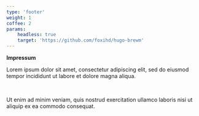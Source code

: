 ```yaml
---
type: 'footer'
weight: 1
coffee: 2
params:
    headless: true
    target: 'https://github.com/foxihd/hugo-brewm'
---
```


**Impressum**


Lorem ipsum dolor sit amet, consectetur adipiscing elit, sed do eiusmod tempor incididunt ut labore et dolore magna aliqua.

<br>

Ut enim ad minim veniam, quis nostrud exercitation ullamco laboris nisi ut aliquip ex ea commodo consequat. 